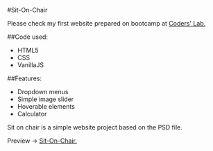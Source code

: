 #Sit-On-Chair

Please check my first website prepared on bootcamp at [Coders' Lab.](https://github.com/CodersLab)


##Code used:

* HTML5
* CSS
* VanillaJS


##Features:

* Dropdown menus
* Simple image slider
* Hoverable elements
* Calculator

Sit on chair is a simple website project based on the PSD file.

Preview -> [Sit-On-Chair.](https://kristianjagoda.github.io/Sit-On-Chair/)
